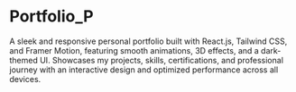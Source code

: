# Portfolio_P
A sleek and responsive personal portfolio built with React.js, Tailwind CSS, and Framer Motion, featuring smooth animations, 3D effects, and a dark-themed UI. Showcases my projects, skills, certifications, and professional journey with an interactive design and optimized performance across all devices.
